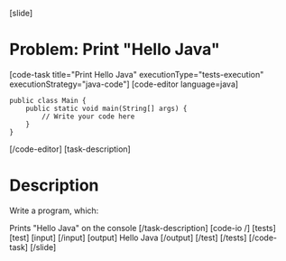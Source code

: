 [slide]
# Problem: Print "Hello Java"
[code-task title="Print Hello Java" executionType="tests-execution" executionStrategy="java-code"]
[code-editor language=java]
```
public class Main {
    public static void main(String[] args) {
        // Write your code here
    }
}
```
[/code-editor]
[task-description]
# Description

Write a program, which:

Prints "Hello Java" on the console
[/task-description]
[code-io /]
[tests]
[test]
[input]
[/input]
[output]
Hello Java
[/output]
[/test]
[/tests]
[/code-task]
[/slide]